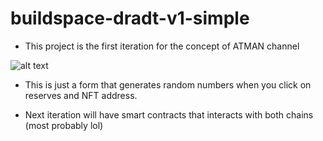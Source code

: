# buildspace-dradt-v1-simple

- This project is the first iteration for the concept of ATMAN channel

![alt text](https://github.com/tamermint/buildspace-draft-v1-simple/blob/main/alterok.png?raw=true)

- This is just a form that generates random numbers when you click on reserves and 
NFT address. 

- Next iteration will have smart contracts that interacts with both chains (most probably lol)
